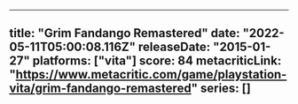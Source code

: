 
---
title: "Grim Fandango Remastered"
date: "2022-05-11T05:00:08.116Z"
releaseDate: "2015-01-27"
platforms: ["vita"]
score: 84
metacriticLink: "https://www.metacritic.com/game/playstation-vita/grim-fandango-remastered"
series: []
---
